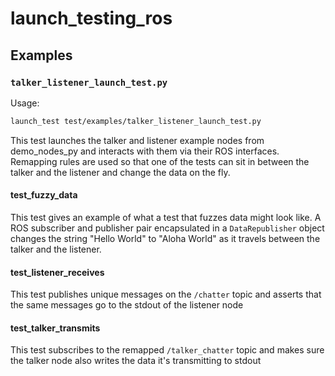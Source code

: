 # launch\_testing\_ros

## Examples

### `talker_listener_launch_test.py`

Usage:

```sh
launch_test test/examples/talker_listener_launch_test.py
```

This test launches the talker and listener example nodes from demo\_nodes\_py and interacts
with them via their ROS interfaces.  Remapping rules are used so that one of the tests can sit in
between the talker and the listener and change the data on the fly.

#### test\_fuzzy\_data
This test gives an example of what a test that fuzzes data might look like.  A ROS subscriber
and publisher pair encapsulated in a `DataRepublisher` object changes the string "Hello World" to
"Aloha World" as it travels between the talker and the listener.

#### test\_listener\_receives
This test publishes unique messages on the `/chatter` topic and asserts that the same messages
go to the stdout of the listener node

#### test\_talker\_transmits
This test subscribes to the remapped `/talker_chatter` topic and makes sure the talker node also
writes the data it's transmitting to stdout
